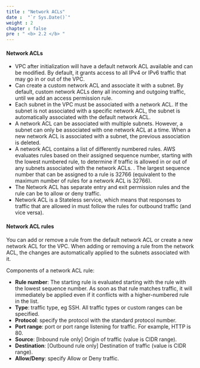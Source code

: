 ```yaml
---
title : "Network ACLs"
date :  "`r Sys.Date()`" 
weight : 2
chapter : false
pre : " <b> 2.2 </b> "
---
```


#### Network ACLs

* VPC after initialization will have a default network ACL available and can be modified. By default, it grants access to all IPv4 or IPv6 traffic that may go in or out of the VPC.
* Can create a custom network ACL and associate it with a subnet. By default, custom network ACLs deny all incoming and outgoing traffic, until we add an access permission rule.
* Each subnet in the VPC must be associated with a network ACL. If the subnet is not associated with a specific network ACL, the subnet is automatically associated with the default network ACL.
* A network ACL can be associated with multiple subnets. However, a subnet can only be associated with one network ACL at a time. When a new network ACL is associated with a subnet, the previous association is deleted.
* A network ACL contains a list of differently numbered rules. AWS evaluates rules based on their assigned sequence number, starting with the lowest numbered rule, to determine if traffic is allowed in or out of any subnets associated with the network ACLs. .
The largest sequence number that can be assigned to a rule is 32766 (equivalent to the maximum number of rules for a network ACL is 32766).
* The Network ACL has separate entry and exit permission rules and the rule can be to allow or deny traffic.
* Network ACL is a Stateless service, which means that responses to traffic that are allowed in must follow the rules for outbound traffic (and vice versa).

#### Network ACL rules

You can add or remove a rule from the default network ACL or create a new network ACL for the VPC. When adding or removing a rule from the network ACL, the changes are automatically applied to the subnets associated with it.

Components of a network ACL rule:
* **Rule number**:  The starting rule is evaluated starting with the rule with the lowest sequence number.
As soon as that rule matches traffic, it will immediately be applied even if it conflicts with a higher-numbered rule in the list.
* **Type**: traffic type, eg SSH. All traffic types or custom ranges can be specified.
* **Protocol**:  specify the protocol with the standard protocol number.
* **Port range**: port or port range listening for traffic. For example, HTTP is 80.
* **Source**: [Inbound rule only] Origin of traffic (value is CIDR range).
* **Destination**: [Outbound rule only] Destination of traffic (value is CIDR range).
* **Allow/Deny**: specify Allow or Deny traffic.